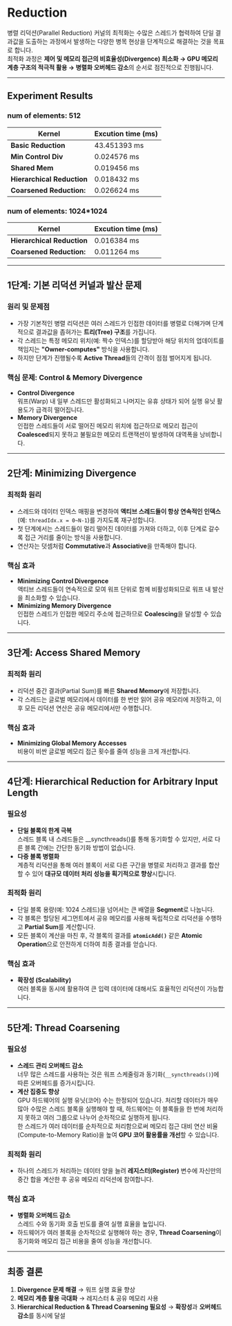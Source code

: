 # **Reduction**

병렬 리덕션(Parallel Reduction) 커널의 최적화는 수많은 스레드가 협력하여 단일 결과값을 도출하는 과정에서 발생하는 다양한 병목 현상을 단계적으로 해결하는 것을 목표로 합니다.  
최적화 과정은 **제어 및 메모리 접근의 비효율성(Divergence) 최소화 → GPU 메모리 계층 구조의 적극적 활용 → 병렬화 오버헤드 감소**의 순서로 점진적으로 진행됩니다.

---
## **Experiment Results**

### **num of elements: 512**
| Kernel                | Excution time (ms) |
|----------------------------|----------------|
| **Basic Reduction**          | 43.451393 ms    |
| **Min Control Div**  | 0.024576 ms     |
| **Shared Mem** | 0.019456 ms  |
| **Hierarchical Reduction**   | 0.018432 ms  |
| **Coarsened Reduction:**   | 0.026624 ms  |


### **num of elements: 1024*1024**  
| Kernel                | Excution time (ms) |
|----------------------------|----------------|
| **Hierarchical Reduction**   | 0.016384 ms  |
| **Coarsened Reduction:**   | 0.011264 ms  |

---

## **1단계: 기본 리덕션 커널과 발산 문제**

### **원리 및 문제점**
- 가장 기본적인 병렬 리덕션은 여러 스레드가 인접한 데이터를 병렬로 더해가며 단계적으로 결과값을 좁혀가는 **트리(Tree) 구조**를 가집니다.
- 각 스레드는 특정 메모리 위치(예: 짝수 인덱스)를 할당받아 해당 위치의 업데이트를 책임지는 **"Owner-computes"** 방식을 사용합니다.
- 하지만 단계가 진행될수록 **Active Thread**들의 간격이 점점 벌어지게 됩니다.

### **핵심 문제: Control & Memory Divergence**
- **Control Divergence**  
  워프(Warp) 내 일부 스레드만 활성화되고 나머지는 유휴 상태가 되어 실행 유닛 활용도가 급격히 떨어집니다.
- **Memory Divergence**  
  인접한 스레드들이 서로 떨어진 메모리 위치에 접근하므로 메모리 접근이 **Coalesced**되지 못하고 불필요한 메모리 트랜잭션이 발생하여 대역폭을 낭비합니다.

---

## **2단계: Minimizing Divergence**

### **최적화 원리**
- 스레드와 데이터 인덱스 매핑을 변경하여 **액티브 스레드들이 항상 연속적인 인덱스**(예: `threadIdx.x = 0~N-1`)를 가지도록 재구성합니다.
- 첫 단계에서는 스레드들이 멀리 떨어진 데이터를 가져와 더하고, 이후 단계로 갈수록 접근 거리를 줄이는 방식을 사용합니다.
- 연산자는 덧셈처럼 **Commutative**과 **Associative**을 만족해야 합니다.

### **핵심 효과**
- **Minimizing Control Divergence**  
  액티브 스레드들이 연속적으로 모여 워프 단위로 함께 비활성화되므로 워프 내 발산을 최소화할 수 있습니다.
- **Minimizing Memory Divergence**  
  인접한 스레드가 인접한 메모리 주소에 접근하므로 **Coalescing**을 달성할 수 있습니다.

---

## **3단계: Access Shared Memory**

### **최적화 원리**
- 리덕션 중간 결과(Partial Sum)를 빠른 **Shared Memory**에 저장합니다.
- 각 스레드는 글로벌 메모리에서 데이터를 한 번만 읽어 공유 메모리에 저장하고, 이후 모든 리덕션 연산은 공유 메모리에서만 수행합니다.

### **핵심 효과**
- **Minimizing Global Memory Accesses**  
  비용이 비싼 글로벌 메모리 접근 횟수를 줄여 성능을 크게 개선합니다.

---

## **4단계: Hierarchical Reduction for Arbitrary Input Length**

### **필요성**
- **단일 블록의 한계 극복**  
  스레드 블록 내 스레드들은 __syncthreads()를 통해 동기화할 수 있지만, 서로 다른 블록 간에는 간단한 동기화 방법이 없습니다.
- **다중 블록 병렬화**  
  계층적 리덕션을 통해 여러 블록이 서로 다른 구간을 병렬로 처리하고 결과를 합산할 수 있어 **대규모 데이터 처리 성능을 획기적으로 향상**시킵니다.

### **최적화 원리**
- 단일 블록 용량(예: 1024 스레드)을 넘어서는 큰 배열을 **Segment**로 나눕니다.
- 각 블록은 할당된 세그먼트에서 공유 메모리를 사용해 독립적으로 리덕션을 수행하고 **Partial Sum**를 계산합니다.
- 모든 블록이 계산을 마친 후, 각 블록의 결과를 **`atomicAdd()`** 같은 **Atomic Operation**으로 안전하게 더하여 최종 결과를 얻습니다.

### **핵심 효과**
- **확장성 (Scalability)**  
  여러 블록을 동시에 활용하여 큰 입력 데이터에 대해서도 효율적인 리덕션이 가능합니다.

---

## **5단계: Thread Coarsening**

### **필요성**
- **스레드 관리 오버헤드 감소**  
  너무 많은 스레드를 사용하는 것은 워프 스케줄링과 동기화(`__syncthreads()`)에 따른 오버헤드를 증가시킵니다.
- **계산 집중도 향상**  
  GPU 하드웨어의 실행 유닛(코어) 수는 한정되어 있습니다. 처리할 데이터가 매우 많아 수많은 스레드 블록을 실행해야 할 때, 하드웨어는 이 블록들을 한 번에 처리하지 못하고 여러 그룹으로 나누어 순차적으로 실행하게 됩니다.  
  한 스레드가 여러 데이터를 순차적으로 처리함으로써 메모리 접근 대비 연산 비율(Compute-to-Memory Ratio)을 높여 **GPU 코어 활용률을 개선**할 수 있습니다.
  
### **최적화 원리**
- 하나의 스레드가 처리하는 데이터 양을 늘려 **레지스터(Register)** 변수에 자신만의 중간 합을 계산한 후 공유 메모리 리덕션에 참여합니다.

### **핵심 효과**
- **병렬화 오버헤드 감소**  
  스레드 수와 동기화 호출 빈도를 줄여 실행 효율을 높입니다.
- 하드웨어가 여러 블록을 순차적으로 실행해야 하는 경우, **Thread Coarsening**이 동기화와 메모리 접근 비용을 줄여 성능을 개선합니다.

---

## **최종 결론**
1. **Divergence 문제 해결** → 워프 실행 효율 향상  
2. **메모리 계층 활용 극대화** → 레지스터 & 공유 메모리 사용  
3. **Hierarchical Reduction & Thread Coarsening 필요성** → **확장성**과 **오버헤드 감소**를 동시에 달설
